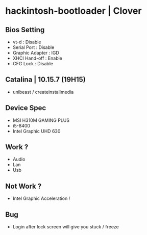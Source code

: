 # hackintosh-bootloader | Clover 

## Bios Setting
- vt-d : Disable
- Serial Port : Disable
- Graphic Adapter : IGD
- XHCI Hand-off : Enable
- CFG Lock : Disable

## Catalina | 10.15.7 (19H15)
- unibeast / createinstallmedia

## Device Spec
- MSI H310M GAMING PLUS 
- i5-8400
- Intel Graphic UHD 630

## Work ?
- Audio
- Lan
- Usb

## Not Work ?
- Intel Graphic Acceleration !

## Bug
- Login after lock screen will give you stuck / freeze
